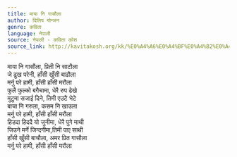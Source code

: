 ```yaml
---
title: माया नि गासौला
author: दिलिप योन्जन
genre: कविता
language: नेपाली
source: नेपाली - कविता कोश
source_link: http://kavitakosh.org/kk/%E0%A4%A6%E0%A4%BF%E0%A4%B2%E0%A4%BF%E0%A4%AA_%E0%A4%AF%E0%A5%8B%E0%A4%A8%E0%A5%8D%E0%A4%9C%E0%A4%A8
---
```


माया नि गासौला, प्रिती नि साटौला  
जे ढुख परेनी, हाँसी खुँसी बाढौला  
मर्नु परे हामी, हाँसी हाँसी मरौला  
फुलै फुल्को बगैचामा, धेरै रुप ढेखे  
मुटुमा सजाई दिने, तिमी एउटै भेटे  
बाचा नि गरुला, कसम नि खाउला  
मर्नु परे हामी, हाँसी हाँसी मरौला  
हिडदा हिददै यो जुनीमा, धेरै पुगे माथी  
जिउने मर्ने जिन्दगीमा,तिमी पाए साथी  
हाँसी खुँसी बाचौला, अमर प्रित गासौला  
मर्नु परे हामी, हाँसी हाँसी मरौला
